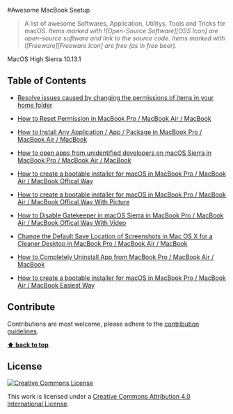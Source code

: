
#Awesome MacBook Seetup

> A list of awesome Softwares, Application, Utilitys, Tools and Tricks for macOS.
> *Items marked with ![Open-Source Software][OSS Icon] are open-source software and link to the source code. Items marked with ![Freeware][Freeware Icon] are free (as in free beer).*


MacOS High Sierra 10.13.1

## Table of Contents


* [Resolve issues caused by changing the permissions of items in your home folder](https://support.apple.com/en-us/HT203538)

* [How to Reset Permission in MacBook Pro / MacBook Air / MacBook](https://support.apple.com/en-us/HT203538)

* [How to Install Any Application / App / Package in MacBook Pro / MacBook Air / MacBook](https://www.imore.com/how-open-apps-unidentified-developers-mac)

* [How to open apps from unidentified developers on macOS Sierra in MacBook Pro / MacBook Air / MacBook](https://www.imore.com/how-open-apps-unidentified-developers-mac)


* [How to create a bootable installer for macOS in MacBook Pro / MacBook Air / MacBook Offical Way](https://support.apple.com/en-us/HT201372)

* [How to create a bootable installer for macOS in MacBook Pro / MacBook Air / MacBook Offical Way With Picture](https://www.imore.com/how-create-bootable-installer-mac-operating-system-high-sierra)

* [How to Disable Gatekeeper in macOS Sierra in MacBook Pro / MacBook Air / MacBook Offical Way With Video	](https://www.youtube.com/watch?v=-g-cp-j-lF0)

* [Change the Default Save Location of Screenshots in Mac OS X for a Cleaner Desktop in MacBook Pro / MacBook Air / MacBook](https://mac-how-to.gadgethacks.com/how-to/change-default-save-location-screenshots-mac-os-x-for-cleaner-desktop-0160154/)


* [How to Completely Uninstall App from MacBook Pro / MacBook Air / MacBook](https://mac-how-to.gadgethacks.com/how-to/youre-uninstalling-mac-apps-wrong-heres-remove-them-completely-0162513/)

* [How to create a bootable installer for macOS in MacBook Pro / MacBook Air / MacBook Easiest Way](https://macdaddy.io/install-disk-creator/)

## Contribute

Contributions are most welcome, please adhere to the [contribution guidelines](Contributing.md).

**[⬆ back to top](#applications)**

## License

[![Creative Commons License](http://i.creativecommons.org/l/by/4.0/88x31.png)](http://creativecommons.org/licenses/by/4.0/)

This work is licensed under a [Creative Commons Attribution 4.0 International License](http://creativecommons.org/licenses/by/4.0/).

